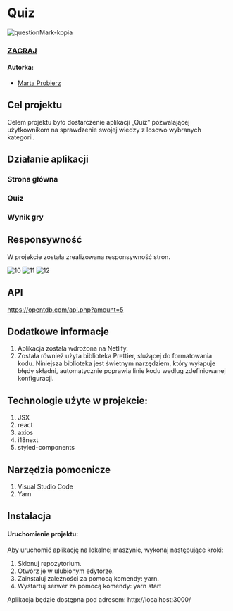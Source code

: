 # Quiz

![questionMark-kopia](https://user-images.githubusercontent.com/75137091/169051033-6772f25d-fc66-44f8-a69c-13e4943053cd.png)

### [ZAGRAJ](https://quizreactmp.netlify.app)

#### Autorka:

- [Marta Probierz](https://github.com/marta-probierz)

## Cel projektu
Celem projektu było dostarczenie aplikacji „Quiz” pozwalającej użytkownikom na sprawdzenie swojej wiedzy z losowo wybranych kategorii.

## Działanie aplikacji

### Strona główna


### Quiz



### Wynik gry


## Responsywność
W projekcie została zrealizowana responsywność stron.

![10](https://user-images.githubusercontent.com/75137091/169072735-ed7d219d-c1de-4890-8486-6c72437591ad.jpg)
![11](https://user-images.githubusercontent.com/75137091/169072748-99201f5b-4132-444c-a65f-0330d8db3108.jpg)
![12](https://user-images.githubusercontent.com/75137091/169072759-1b78ce10-8531-4626-bcc1-7041cc39ddae.jpg)


## API
https://opentdb.com/api.php?amount=5

## Dodatkowe informacje
1. Aplikacja została wdrożona na Netlify.
3. Została również użyta biblioteka Prettier, służącej do formatowania kodu. Niniejsza biblioteka jest świetnym narzędziem, który wyłapuje błędy składni, automatycznie poprawia linie kodu według zdefiniowanej konfiguracji.

## Technologie użyte w projekcie:
1. JSX
2. react
3. axios
4. i18next
5. styled-components

## Narzędzia pomocnicze
1. Visual Studio Code
2. Yarn

## Instalacja

#### Uruchomienie projektu:

Aby uruchomić aplikację na lokalnej maszynie, wykonaj następujące kroki:

1. Sklonuj repozytorium.
2. Otwórz je w ulubionym edytorze.
3. Zainstaluj zależności za pomocą komendy: yarn.
4. Wystartuj serwer za pomocą komendy: yarn start

Aplikacja będzie dostępna pod adresem: http://localhost:3000/
